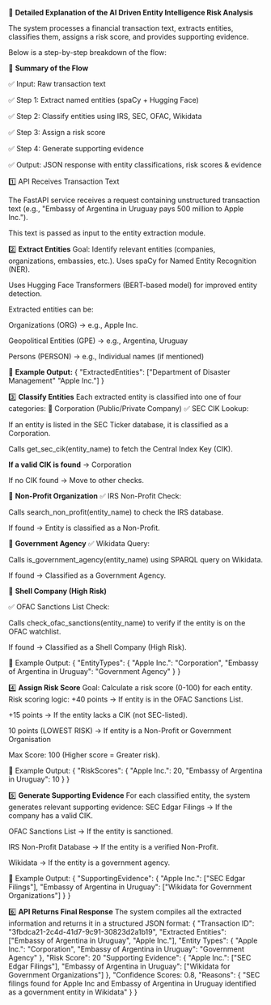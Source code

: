  📌 **Detailed Explanation of the AI Driven Entity Intelligence Risk Analysis**
 
The system processes a financial transaction text, extracts entities, classifies them, assigns a risk score, and provides supporting evidence. 

Below is a step-by-step breakdown of the flow:

📌 **Summary of the Flow**

✅ Input: Raw transaction text

 ✅ Step 1: Extract named entities (spaCy + Hugging Face)
 
 ✅ Step 2: Classify entities using IRS, SEC, OFAC, Wikidata
 
 ✅ Step 3: Assign a risk score
 
 ✅ Step 4: Generate supporting evidence
 
 ✅ Output: JSON response with entity classifications, risk scores & evidence

1️⃣ API Receives Transaction Text

The FastAPI service receives a request containing unstructured transaction text (e.g., "Embassy of Argentina in Uruguay pays 500 million to Apple Inc.").


This text is passed as input to the entity extraction module.



2️⃣ **Extract Entities**
Goal: Identify relevant entities (companies, organizations, embassies, etc.).
Uses spaCy for Named Entity Recognition (NER).


Uses Hugging Face Transformers (BERT-based model) for improved entity detection.


Extracted entities can be:


Organizations (ORG) → e.g., Apple Inc.


Geopolitical Entities (GPE) → e.g., Argentina, Uruguay


Persons (PERSON) → e.g., Individual names (if mentioned)


🔹 **Example Output:**
{
  "ExtractedEntities": ["Department of Disaster Management" "Apple Inc."]
}


3️⃣ **Classify Entities**
Each extracted entity is classified into one of four categories:
📌 Corporation (Public/Private Company)
✅ SEC CIK Lookup:


If an entity is listed in the SEC Ticker database, it is classified as a Corporation.


Calls get_sec_cik(entity_name) to fetch the Central Index Key (CIK).


**If a valid CIK is found** → Corporation


If no CIK found → Move to other checks.


📌 **Non-Profit Organization**
✅ IRS Non-Profit Check:


Calls search_non_profit(entity_name) to check the IRS database.


If found → Entity is classified as a Non-Profit.


📌 **Government Agency**
✅ Wikidata Query:


Calls is_government_agency(entity_name) using SPARQL query on Wikidata.


If found → Classified as a Government Agency.


📌 **Shell Company (High Risk)**


✅ OFAC Sanctions List Check:


Calls check_ofac_sanctions(entity_name) to verify if the entity is on the OFAC watchlist.


If found → Classified as a Shell Company (High Risk).


🔹 Example Output:
{
  "EntityTypes": {
    "Apple Inc.": "Corporation",
    "Embassy of Argentina in Uruguay": "Government Agency"
  }
}


4️⃣ **Assign Risk Score**
Goal: Calculate a risk score (0-100) for each entity.
Risk scoring logic:
+40 points → If entity is in the OFAC Sanctions List.


+15 points → If the entity lacks a CIK (not SEC-listed).


10 points (LOWEST RISK) → If entity is a Non-Profit or Government Organisation


Max Score: 100 (Higher score = Greater risk).


🔹 Example Output:
{
  "RiskScores": {
    "Apple Inc.": 20,
    "Embassy of Argentina in Uruguay": 10
  }
}


5️⃣ **Generate Supporting Evidence**
For each classified entity, the system generates relevant supporting evidence:
SEC Edgar Filings → If the company has a valid CIK.


OFAC Sanctions List → If the entity is sanctioned.


IRS Non-Profit Database → If the entity is a verified Non-Profit.


Wikidata → If the entity is a government agency.


🔹 Example Output:
{
  "SupportingEvidence": {
    "Apple Inc.": ["SEC Edgar Filings"],
    "Embassy of Argentina in Uruguay": ["Wikidata for Government Organizations"]
  }
}


6️⃣ **API Returns Final Response**
The system compiles all the extracted information and returns it in a structured JSON format:
{
  "Transaction ID": "3fbdca21-2c4d-41d7-9c91-30823d2a1b19",
  "Extracted Entities": ["Embassy of Argentina in Uruguay", "Apple Inc."],
  "Entity Types": {
    "Apple Inc.": "Corporation",
    "Embassy of Argentina in Uruguay": "Government Agency"
  },
  "Risk Score": 20
  "Supporting Evidence": {
    "Apple Inc.": ["SEC Edgar Filings"],
    "Embassy of Argentina in Uruguay": ["Wikidata for Government Organizations"]
  },
  "Confidence Scores: 0.8,
  "Reasons": {
    "SEC filings found for Apple Inc and Embassy of Argentina in Uruguay identified as a government entity in Wikidata"
  }
}





